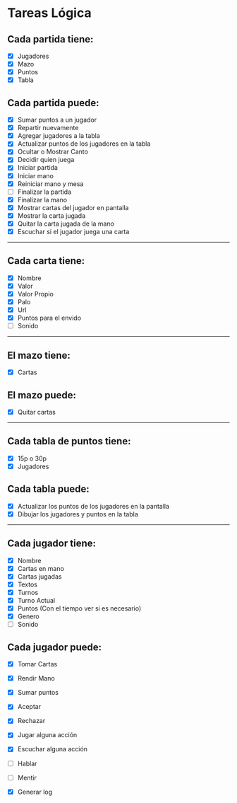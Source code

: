 # Tareas Lógica

## Cada partida tiene: 

- [x] Jugadores
- [x] Mazo
- [x] Puntos
- [x] Tabla

## Cada partida puede:

- [x] Sumar puntos a un jugador
- [x] Repartir nuevamente
- [x] Agregar jugadores a la tabla
- [x] Actualizar puntos de los jugadores en la tabla
- [x] Ocultar o Mostrar Canto
- [x] Decidir quien juega
- [x] Iniciar partida
- [x] Iniciar mano
- [x] Reiniciar mano y mesa
- [ ] Finalizar la partida
- [x] Finalizar la mano
- [x] Mostrar cartas del jugador en pantalla
- [x] Mostrar la carta jugada
- [x] Quitar la carta jugada de la mano
- [x] Escuchar si el jugador juega una carta

___

## Cada carta tiene:

- [x] Nombre
- [x] Valor
- [x] Valor Propio
- [x] Palo
- [x] Url
- [x] Puntos para el envido
- [ ] Sonido

___

## El mazo tiene:

- [x] Cartas

## El mazo puede:

- [x] Quitar cartas

___

## Cada tabla de puntos tiene:

- [x] 15p o 30p
- [x] Jugadores

## Cada tabla puede:

- [x] Actualizar los puntos de los jugadores en la pantalla
- [x] Dibujar los jugadores y puntos en la tabla

___

## Cada jugador tiene:

- [x] Nombre 
- [x] Cartas en mano
- [x] Cartas jugadas
- [x] Textos
- [x] Turnos
- [x] Turno Actual
- [x] Puntos (Con el tiempo  ver si es necesario)
- [x] Genero
- [ ] Sonido

## Cada jugador puede:

- [x] Tomar Cartas
- [x] Rendir Mano
- [x] Sumar puntos
- [x] Aceptar
- [x] Rechazar
- [x] Jugar alguna acción
- [x] Escuchar alguna acción
- [ ] Hablar
- [ ] Mentir
- [x] Generar log

